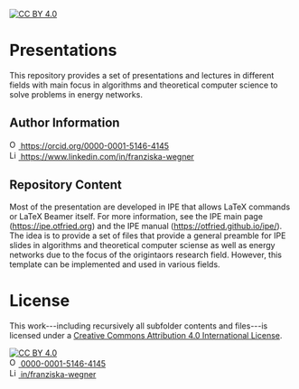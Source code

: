 [![CC BY 4.0][cc-by-shield]][cc-by]

# Presentations

This repository provides a set of presentations and lectures in different fields with main 
focus in algorithms and theoretical computer science to solve problems in energy networks.

## Author Information
<a href="https://orcid.org/0000-0001-5146-4145">
<img alt="ORCID logo" src="https://info.orcid.org/wp-content/uploads/2019/11/orcid_16x16.png" width="16" height="16" />
https://orcid.org/0000-0001-5146-4145
</a><br/>
<a href="https://www.linkedin.com/in/franziska-wegner">
<img alt="LinkedIn logo" src="https://content.linkedin.com/content/dam/me/business/en-us/amp/brand-site/v2/bg/LI-Bug.svg.original.svg" width="16" height="16" />
https://www.linkedin.com/in/franziska-wegner
</a>

## Repository Content
Most of the presentation are developed in IPE that allows LaTeX commands or LaTeX Beamer itself. 
For more information, see the IPE main page (https://ipe.otfried.org) and the IPE manual 
(https://otfried.github.io/ipe/). The idea is to provide a set of files that provide a 
general preamble for IPE slides in algorithms and theoretical computer sciense as well as 
energy networks due to the focus of the origintaors research field. However, this template 
can be implemented and used in various fields.

# License
This work---including recursively all subfolder contents and files---is licensed under a
[Creative Commons Attribution 4.0 International License][cc-by].

[![CC BY 4.0][cc-by-image]][cc-by]
<br/>
<a href="https://orcid.org/0000-0001-5146-4145">
  <img alt="ORCID logo" src="https://info.orcid.org/wp-content/uploads/2019/11/orcid_16x16.png" width="16" height="16" />
  0000-0001-5146-4145
</a>
<br/>
  <a href="https://www.linkedin.com/in/franziska-wegner">
  <img alt="LinkedIn logo" src="https://content.linkedin.com/content/dam/me/business/en-us/amp/brand-site/v2/bg/LI-Bug.svg.original.svg" width="16" height="16" />
    in/franziska-wegner
</a>

[cc-by]: http://creativecommons.org/licenses/by/4.0/
[cc-by-image]: https://i.creativecommons.org/l/by/4.0/88x31.png
[cc-by-shield]: https://img.shields.io/badge/License-CC%20BY%204.0-lightgrey.svg
[ORCID-logo]: https://info.orcid.org/wp-content/uploads/2019/11/orcid_16x16.png
[linkedIn-logo]: https://content.linkedin.com/content/dam/me/business/en-us/amp/brand-site/v2/bg/LI-Bug.svg.original.svg
